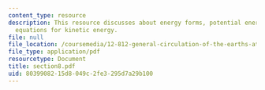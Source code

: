 ```yaml
---
content_type: resource
description: This resource discusses about energy forms, potential energy and balance
  equations for kinetic energy.
file: null
file_location: /coursemedia/12-812-general-circulation-of-the-earths-atmosphere-fall-2005/8039908215d8049c2fe3295d7a29b100_section8.pdf
file_type: application/pdf
resourcetype: Document
title: section8.pdf
uid: 80399082-15d8-049c-2fe3-295d7a29b100
---
```

